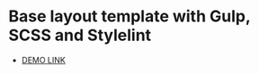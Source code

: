 # Base layout template with Gulp, SCSS and Stylelint
  - [DEMO LINK](https://VazilX.github.io/Museum_langing/)
